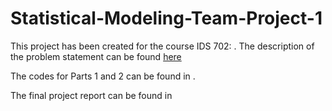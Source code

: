 # Statistical-Modeling-Team-Project-1

This project has been created for the course IDS 702: . The description of the problem statement can be found [here](https://ids702-f21.olanrewajuakande.com/project/team-project-01.html)

The codes for Parts 1 and 2 can be found in .

The final project report can be found in
